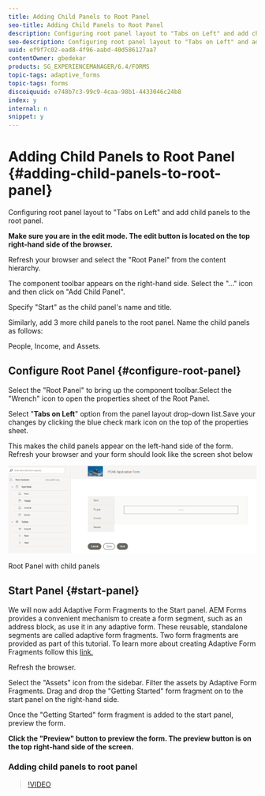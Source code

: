 ```yaml
---
title: Adding Child Panels to Root Panel
seo-title: Adding Child Panels to Root Panel
description: Configuring root panel layout to "Tabs on Left" and add child panels to the root panel.
seo-description: Configuring root panel layout to "Tabs on Left" and add child panels to the root panel.
uuid: ef9f7c02-ead8-4f96-aabd-40d586127aa7
contentOwner: gbedekar
products: SG_EXPERIENCEMANAGER/6.4/FORMS
topic-tags: adaptive_forms
topic-tags: forms
discoiquuid: e748b7c3-99c9-4caa-98b1-4433046c24b8
index: y
internal: n
snippet: y
---
```


# Adding Child Panels to Root Panel {#adding-child-panels-to-root-panel}

Configuring root panel layout to "Tabs on Left" and add child panels to the root panel.

**Make sure you are in the edit mode. The edit button is located on the top right-hand side of the browser.**

Refresh your browser and select the "Root Panel" from the content hierarchy.

The component toolbar appears on the right-hand side. Select the "..." icon and then click on "Add Child Panel".

Specify "Start" as the child panel's name and title.

Similarly, add 3 more child panels to the root panel. Name the child panels as follows:

People, Income, and Assets.

## Configure Root Panel {#configure-root-panel}

Select the "Root Panel" to bring up the component toolbar.Select the "Wrench" icon to open the properties sheet of the Root Panel.

Select "**Tabs on Left**" option from the panel layout drop-down list.Save your changes by clicking the blue check mark icon on the top of the properties sheet.

This makes the child panels appear on the left-hand side of the form. Refresh your browser and your form should look like the screen shot below

![childpanels](assets/rootpanelwithchildpanels.png)

Root Panel with child panels

## Start Panel {#start-panel}

We will now add Adaptive Form Fragments to the Start panel. AEM Forms provides a convenient mechanism to create a form segment, such as an address block, as use it in any adaptive form. These reusable, standalone segments are called adaptive form fragments. Two form fragments are provided as part of this tutorial. To learn more about creating Adaptive Form Fragments follow this [link.](https://helpx.adobe.com/experience-manager/6-3/forms/using/adaptive-form-fragments.html)

Refresh the browser.

Select the "Assets" icon from the sidebar. Filter the assets by Adaptive Form Fragments. Drag and drop the "Getting Started" form fragment on to the start panel on the right-hand side.

Once the "Getting Started" form fragment is added to the start panel, preview the form.

**Click the "Preview" button to preview the form. The preview button is on the top right-hand side of the screen.**

### Adding child panels to root panel

>[!VIDEO](https://video.tv.adobe.com/v/22192?quality=9)

